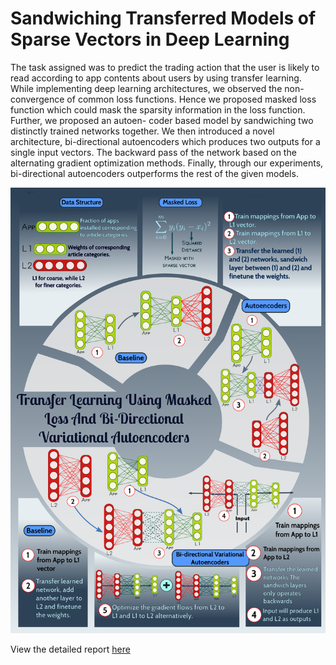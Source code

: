 # Sandwiching Transferred Models of Sparse Vectors in Deep Learning

The task assigned was to predict the trading action that the user is likely to read according to app contents about users by using transfer learning. While implementing deep learning architectures, we observed the non-convergence of common loss functions. Hence we proposed masked loss function which could mask the sparsity information in the loss function. Further, we proposed an autoen- coder based model by sandwiching two distinctly trained networks together. We then introduced a novel architecture, bi-directional autoencoders which produces two outputs for a single input vectors. The backward pass of the network based on the alternating gradient optimization methods. Finally, through our experiments, bi-directional autoencoders outperforms the rest of the given models.

![Poster](https://github.com/pranav-ust/transfer/blob/master/poster.png)

View the detailed report [here](https://github.com/pranav-ust/transfer/blob/master/sandwiching-transferred-models.pdf)
